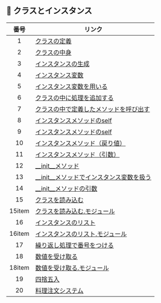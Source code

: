 ## :snake: クラスとインスタンス

|番号|リンク|
| :--: | -- |
|1|[クラスの定義](https://github.com/aocattleya/HelloPython/blob/master/4_%E3%82%AF%E3%83%A9%E3%82%B9%E3%81%A8%E3%82%A4%E3%83%B3%E3%82%B9%E3%82%BF%E3%83%B3%E3%82%B9/Python01.py)|
|2|[クラスの中身](https://github.com/aocattleya/HelloPython/blob/master/4_%E3%82%AF%E3%83%A9%E3%82%B9%E3%81%A8%E3%82%A4%E3%83%B3%E3%82%B9%E3%82%BF%E3%83%B3%E3%82%B9/Python02.py)|
|3|[インスタンスの生成](https://github.com/aocattleya/HelloPython/blob/master/4_%E3%82%AF%E3%83%A9%E3%82%B9%E3%81%A8%E3%82%A4%E3%83%B3%E3%82%B9%E3%82%BF%E3%83%B3%E3%82%B9/Python03.py)|
|4|[インスタンス変数](https://github.com/aocattleya/HelloPython/blob/master/4_%E3%82%AF%E3%83%A9%E3%82%B9%E3%81%A8%E3%82%A4%E3%83%B3%E3%82%B9%E3%82%BF%E3%83%B3%E3%82%B9/Python04.py)|
|5|[インスタンス変数を用いる](https://github.com/aocattleya/HelloPython/blob/master/4_%E3%82%AF%E3%83%A9%E3%82%B9%E3%81%A8%E3%82%A4%E3%83%B3%E3%82%B9%E3%82%BF%E3%83%B3%E3%82%B9/Python05.py)|
|6|[クラスの中に処理を追加する](https://github.com/aocattleya/HelloPython/blob/master/4_%E3%82%AF%E3%83%A9%E3%82%B9%E3%81%A8%E3%82%A4%E3%83%B3%E3%82%B9%E3%82%BF%E3%83%B3%E3%82%B9/Python06.py)|
|7|[クラスの中で定義したメソッドを呼び出す](https://github.com/aocattleya/HelloPython/blob/master/4_%E3%82%AF%E3%83%A9%E3%82%B9%E3%81%A8%E3%82%A4%E3%83%B3%E3%82%B9%E3%82%BF%E3%83%B3%E3%82%B9/Python07.py)|
|8|[インスタンスメソッドのself](https://github.com/aocattleya/HelloPython/blob/master/4_%E3%82%AF%E3%83%A9%E3%82%B9%E3%81%A8%E3%82%A4%E3%83%B3%E3%82%B9%E3%82%BF%E3%83%B3%E3%82%B9/Python08.py)|
|9|[インスタンスメソッドのself](https://github.com/aocattleya/HelloPython/blob/master/4_%E3%82%AF%E3%83%A9%E3%82%B9%E3%81%A8%E3%82%A4%E3%83%B3%E3%82%B9%E3%82%BF%E3%83%B3%E3%82%B9/Python09.py)|
|10|[インスタンスメソッド（戻り値）](https://github.com/aocattleya/HelloPython/blob/master/4_%E3%82%AF%E3%83%A9%E3%82%B9%E3%81%A8%E3%82%A4%E3%83%B3%E3%82%B9%E3%82%BF%E3%83%B3%E3%82%B9/Python10.py)|
|11|[インスタンスメソッド（引数）](https://github.com/aocattleya/HelloPython/blob/master/4_%E3%82%AF%E3%83%A9%E3%82%B9%E3%81%A8%E3%82%A4%E3%83%B3%E3%82%B9%E3%82%BF%E3%83%B3%E3%82%B9/Python11.py)|
|12|[__init__メソッド](https://github.com/aocattleya/HelloPython/blob/master/4_%E3%82%AF%E3%83%A9%E3%82%B9%E3%81%A8%E3%82%A4%E3%83%B3%E3%82%B9%E3%82%BF%E3%83%B3%E3%82%B9/Python12.py)|
|13|[__init__メソッドでインスタンス変数を扱う](https://github.com/aocattleya/HelloPython/blob/master/4_%E3%82%AF%E3%83%A9%E3%82%B9%E3%81%A8%E3%82%A4%E3%83%B3%E3%82%B9%E3%82%BF%E3%83%B3%E3%82%B9/Python13.py)|
|14|[__init__メソッドの引数](https://github.com/aocattleya/HelloPython/blob/master/4_%E3%82%AF%E3%83%A9%E3%82%B9%E3%81%A8%E3%82%A4%E3%83%B3%E3%82%B9%E3%82%BF%E3%83%B3%E3%82%B9/Python14.py)|
|15|[クラスを読み込む](https://github.com/aocattleya/HelloPython/blob/master/4_%E3%82%AF%E3%83%A9%E3%82%B9%E3%81%A8%E3%82%A4%E3%83%B3%E3%82%B9%E3%82%BF%E3%83%B3%E3%82%B9/Python15.py)|
|15item|[クラスを読み込む.モジュール](https://github.com/aocattleya/HelloPython/blob/master/4_%E3%82%AF%E3%83%A9%E3%82%B9%E3%81%A8%E3%82%A4%E3%83%B3%E3%82%B9%E3%82%BF%E3%83%B3%E3%82%B9/Python15item.py)|
|16|[インスタンスのリスト](https://github.com/aocattleya/HelloPython/blob/master/4_%E3%82%AF%E3%83%A9%E3%82%B9%E3%81%A8%E3%82%A4%E3%83%B3%E3%82%B9%E3%82%BF%E3%83%B3%E3%82%B9/Python16.py)|
|16item|[インスタンスのリスト.モジュール](https://github.com/aocattleya/HelloPython/blob/master/4_%E3%82%AF%E3%83%A9%E3%82%B9%E3%81%A8%E3%82%A4%E3%83%B3%E3%82%B9%E3%82%BF%E3%83%B3%E3%82%B9/Python16item.py)|
|17|[繰り返し処理で番号をつける](https://github.com/aocattleya/HelloPython/blob/master/4_%E3%82%AF%E3%83%A9%E3%82%B9%E3%81%A8%E3%82%A4%E3%83%B3%E3%82%B9%E3%82%BF%E3%83%B3%E3%82%B9/Python17.py)|
|18|[数値を受け取る](https://github.com/aocattleya/HelloPython/blob/master/4_%E3%82%AF%E3%83%A9%E3%82%B9%E3%81%A8%E3%82%A4%E3%83%B3%E3%82%B9%E3%82%BF%E3%83%B3%E3%82%B9/Python18.py)|
|18item|[数値を受け取る.モジュール](https://github.com/aocattleya/HelloPython/blob/master/4_%E3%82%AF%E3%83%A9%E3%82%B9%E3%81%A8%E3%82%A4%E3%83%B3%E3%82%B9%E3%82%BF%E3%83%B3%E3%82%B9/Python18item.py)|
|19|[四捨五入](https://github.com/aocattleya/HelloPython/blob/master/4_%E3%82%AF%E3%83%A9%E3%82%B9%E3%81%A8%E3%82%A4%E3%83%B3%E3%82%B9%E3%82%BF%E3%83%B3%E3%82%B9/Python19.py)|
|20|[料理注文システム](https://github.com/aocattleya/HelloPython/blob/master/4_%E3%82%AF%E3%83%A9%E3%82%B9%E3%81%A8%E3%82%A4%E3%83%B3%E3%82%B9%E3%82%BF%E3%83%B3%E3%82%B9/Python20.py)|